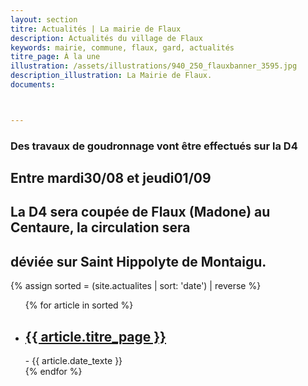 ```yaml
---
layout: section
titre: Actualités | La mairie de Flaux
description: Actualités du village de Flaux
keywords: mairie, commune, flaux, gard, actualités
titre_page: À la une
illustration: /assets/illustrations/940_250_flauxbanner_3595.jpg
description_illustration: La Mairie de Flaux.
documents:



---
```


### Des travaux de goudronnage vont être effectués sur la D4
## Entre mardi30/08 et jeudi01/09

## La D4 sera coupée de Flaux (Madone) au Centaure, la circulation sera
## déviée sur Saint Hippolyte de Montaigu.

{% assign sorted = (site.actualites | sort: 'date') | reverse %}
<ul>
  {% for article in sorted %}
  <li><h2><a href="{{ article.url }}">{{ article.titre_page }}</a></h2>
   - {{ article.date_texte }}</li>
  {% endfor %}
</ul>
